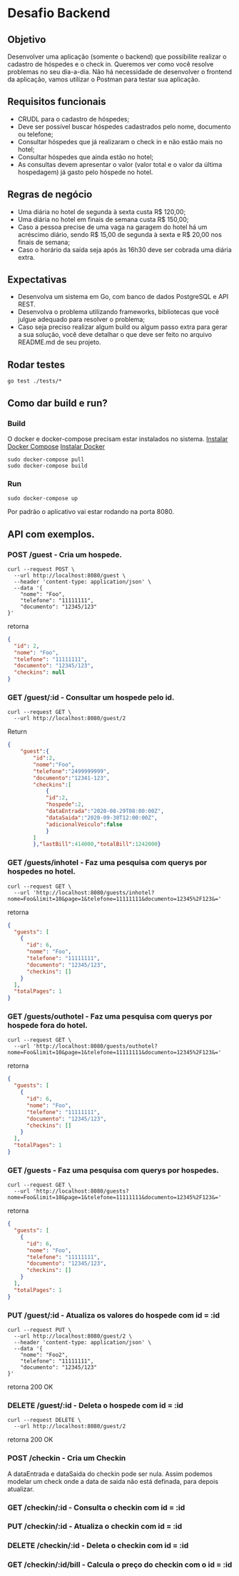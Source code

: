 # Desafio Backend
## Objetivo
Desenvolver uma aplicação (somente o backend) que possibilite realizar o cadastro de
hóspedes e o check in. Queremos ver como você resolve problemas no seu dia-a-dia. Não
há necessidade de desenvolver o frontend da aplicação, vamos utilizar o Postman para
testar sua aplicação.
## Requisitos funcionais
- CRUDL para o cadastro de hóspedes;
- Deve ser possível buscar hóspedes cadastrados pelo nome, documento ou telefone;
- Consultar hóspedes que já realizaram o check in e não estão mais no hotel;
- Consultar hóspedes que ainda estão no hotel;
- As consultas devem apresentar o valor (valor total e o valor da última
hospedagem) já gasto pelo hóspede no hotel.

## Regras de negócio
- Uma diária no hotel de segunda à sexta custa R$ 120,00;
- Uma diária no hotel em finais de semana custa R$ 150,00;
- Caso a pessoa precise de uma vaga na garagem do hotel há um acréscimo diário,
sendo R$ 15,00 de segunda à sexta e R$ 20,00 nos finais de semana;
- Caso o horário da saída seja após às 16h30 deve ser cobrada uma diária extra.
## Expectativas
- Desenvolva um sistema em Go, com banco de dados PostgreSQL e API REST.
- Desenvolva o problema utilizando frameworks, bibliotecas que você julgue
adequado para resolver o problema;
- Caso seja preciso realizar algum build ou algum passo extra para gerar a sua
solução, você deve detalhar o que deve ser feito no arquivo README.md de seu
projeto.

## Rodar testes
`go test ./tests/*`


## Como dar build e run?
### Build

O docker e docker-compose precisam estar instalados no sistema. 
[Instalar Docker Compose](https://docs.docker.com/compose/install/)
[Instalar Docker](https://docs.docker.com/engine/install/)

```/bin/sh
sudo docker-compose pull
sudo docker-compose build
```
### Run
```/bin/sh
sudo docker-compose up
```
Por padrão o aplicativo vai estar rodando na porta 8080.

## API com exemplos.

### POST /guest - Cria um hospede.
```/bin/sh
curl --request POST \
  --url http://localhost:8080/guest \
  --header 'content-type: application/json' \
  --data '{
	"nome": "Foo",
	"telefone": "11111111",
	"documento": "12345/123"
}'
```

retorna

```json
{
  "id": 2,
  "nome": "Foo",
  "telefone": "11111111",
  "documento": "12345/123",
  "checkins": null
}
```

### GET /guest/:id - Consultar um hospede pelo id.
```
curl --request GET \
  --url http://localhost:8080/guest/2
```

Return

```json
{
	"guest":{
		"id":2,
		"nome":"Foo",
		"telefone":"2499999999",
		"documento":"12341-123",
		"checkins":[
			{
			"id":2,
			"hospede":2,
			"dataEntrada":"2020-08-29T08:00:00Z",
			"dataSaida":"2020-09-30T12:00:00Z",
			"adicionalVeiculo":false
			}
		]
		},"lastBill":414000,"totalBill":1242000}
```

### GET /guests/inhotel - Faz uma pesquisa com querys por hospedes no hotel.
```/bin/sh
curl --request GET \
  --url 'http://localhost:8080/guests/inhotel?nome=Foo&limit=10&page=1&telefone=11111111&documento=12345%2F123&=' 
``` 
retorna
```json
{
  "guests": [
    {
      "id": 6,
      "nome": "Foo",
      "telefone": "11111111",
      "documento": "12345/123",
      "checkins": []
    }
  ],
  "totalPages": 1
}
```

### GET /guests/outhotel - Faz uma pesquisa com querys por hospede fora do hotel.

```/bin/sh
curl --request GET \
  --url 'http://localhost:8080/guests/outhotel?nome=Foo&limit=10&page=1&telefone=11111111&documento=12345%2F123&=' 
``` 
retorna
```json
{
  "guests": [
    {
      "id": 6,
      "nome": "Foo",
      "telefone": "11111111",
      "documento": "12345/123",
      "checkins": []
    }
  ],
  "totalPages": 1
}
```
### GET /guests - Faz uma pesquisa com querys por hospedes.
```/bin/sh
curl --request GET \
  --url 'http://localhost:8080/guests?nome=Foo&limit=10&page=1&telefone=11111111&documento=12345%2F123&=' 
``` 
retorna
```json
{
  "guests": [
    {
      "id": 6,
      "nome": "Foo",
      "telefone": "11111111",
      "documento": "12345/123",
      "checkins": []
    }
  ],
  "totalPages": 1
}
```

### PUT /guest/:id - Atualiza os valores do hospede com id = :id
```/bin/sh
curl --request PUT \
  --url http://localhost:8080/guest/2 \
  --header 'content-type: application/json' \
  --data '{
	"nome": "Foo2",
	"telefone": "11111111",
	"documento": "12345/123"
}'
```

retorna 200 OK

### DELETE /guest/:id - Deleta o hospede com id = :id
```/bin/sh
curl --request DELETE \
  --url http://localhost:8080/guest/2
```

retorna 200 OK

### 

### POST /checkin - Cria um Checkin
A dataEntrada e dataSaida do checkin pode ser nula. Assim podemos modelar um check onde a data de saida não está definada, para depois atualizar.

### GET /checkin/:id - Consulta o checkin com id = :id
### PUT /checkin/:id - Atualiza o checkin com id = :id
### DELETE /checkin/:id - Deleta o checkin com id = :id
### GET /checkin/:id/bill - Calcula o preço do checkin com o id = :id
